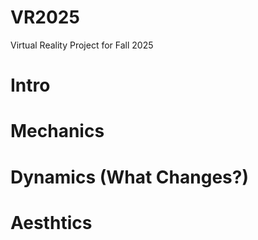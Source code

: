 # VR2025
Virtual Reality Project for Fall 2025

# Intro 

# Mechanics 

# Dynamics (What Changes?)

# Aesthtics 